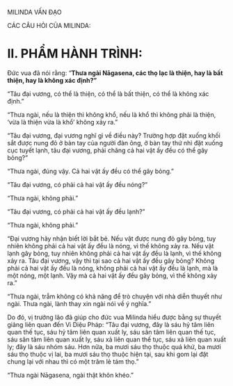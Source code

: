 MILINDA VẤN ĐẠO

CÁC CÂU HỎI CỦA MILINDA:

# II. PHẨM HÀNH TRÌNH:

Đức vua đã nói rằng: “**Thưa ngài Nāgasena, các thọ lạc là thiện, hay là bất thiện, hay là không xác định?”**

“Tâu đại vương, có thể là thiện, có thể là bất thiện, có thể là không xác định.”

“Thưa ngài, nếu là thiện thì không khổ, nếu là khổ thì không phải là thiện, ‘vừa là thiện vừa là khổ’ không xảy ra.”

“Tâu đại vương, đại vương nghĩ gì về điều này? Trường hợp đặt xuống khối sắt được nung đỏ ở bàn tay của người đàn ông, ở bàn tay thứ nhì đặt xuống cục tuyết lạnh, tâu đại vương, phải chăng cả hai vật ấy đều có thể gây bỏng?”

“Thưa ngài, đúng vậy. Cả hai vật ấy đều có thể gây bỏng.”

“Tâu đại vương, có phải cả hai vật ấy đều nóng?”

“Thưa ngài, không phải.”

“Tâu đại vương, có phải cả hai vật ấy đều lạnh?”

“Thưa ngài, không phải.”

“Đại vương hãy nhận biết lời bắt bẻ. Nếu vật được nung đỏ gây bỏng, tuy nhiên không phải cả hai vật ấy đều là nóng, vì thế không xảy ra. Nếu vật lạnh gây bỏng, tuy nhiên không phải cả hai vật ấy đều là lạnh, vì thế không xảy ra. Tâu đại vương, vậy thì tại sao cả hai vật ấy đều gây bỏng? Không phải cả hai vật ấy đều là nóng, không phải cả hai vật ấy đều là lạnh, mà là một nóng, một lạnh. Vậy mà cả hai vật ấy đều gây bỏng, vì thế không xảy ra.”

“Thưa ngài, trẫm không có khả năng để trò chuyện với nhà diễn thuyết như ngài. Thưa ngài, lành thay xin ngài nói về ý nghĩa.”

Do đó, vị trưởng lão đã giúp cho đức vua Milinda hiểu được bằng sự thuyết giảng liên quan đến Vi Diệu Pháp: “Tâu đại vương, đây là sáu hỷ tâm liên quan thế tục, sáu hỷ tâm liên quan xuất ly, sáu sân tâm liên quan thế tục, sáu sân tâm liên quan xuất ly, sáu xả liên quan thế tục, sáu xả liên quan xuất ly; đây là sáu nhóm sáu. Hơn nữa, ba mươi sáu thọ thuộc quá khứ, ba mươi sáu thọ thuộc vị lai, ba mươi sáu thọ thuộc hiện tại, sau khi gom lại đặt chung lại với nhau thì có một trăm lẻ tám thọ.”

“Thưa ngài Nāgasena, ngài thật khôn khéo.”
